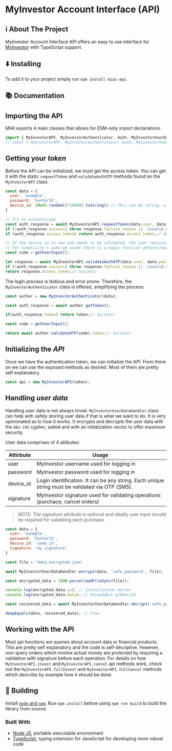 # MyInvestor Account Interface (API)

<h2 id="about-the-project">ℹ️ About The Project</h2>

MyInvestor Account Interface API offers an easy to use interface for [MyInvestor](https://myinvestor.es/) with TypeScript support.

<h2 id="installing">⬇️ Installing</h2>

To add it to your project simply run `npm install miai-api`.

<h2 id="documentation">📚 Documentation</h2>

## Importing the API

MIAI exports 4 main classes that allows for ESM-only import declarations.

```js
import { MyInvestorAPI, MyInvestorAuthenticator, Auth, MyInvestorUserDataHandler } from 'miai-api';
// const { MyInvestorAPI, MyInvestorAuthenticator, Auth, MyInvestorUserDataHandler } = require('miai-api');// Won't work!
```

## Getting your _token_

Before the API can be initialized, we must get the access token. You can get it with the static `requestToken` and `validateAuthOTP` methods found on the `MyInvestorAPI` class:

```js
const data = {
  user: 'example',
  password: 'hunter32',
  device_id: (Math.random()*10000).toString() // This can be string, will require validaton the first time its used to request a token
}

// Try to authenticate
const auth_response = await MyInvestorAPI.requestToken(data.user, data.password, data.device_id);
if (!auth_response.success) throw response.failure_reason || 'invalid user or password'
if (auth_response.access_token) return auth_response.access_token;// device_id is already verified. Success!

// If the device_id is new and needs to be validated, the user receives and SMS with the validation code.
// For simplicity's sake we asume there is a magic function getUserInput()
const code = getUserInput();

let response = await MyInvestorAPI.validateAuthOTP(data.user, data.password, data.device_id, auth_response.opt_request_id, code);
if (!auth_response.success) throw response.failure_reason || 'invalid opt code'
return response.access_token;// Success!
```

The login process is tedious and error prone. Therefore, the `MyInvestorAuthenticator` class is offered, simplifying the process:

```js
const auther = new MyInvestorAuthenticator(data);

const auth_response = await auther.getToken();

if(auth_response.token) return token;// Success!

const code = getUserInput();

return await auther.validateOTP(code).token;// Success!
```

## Initializing the _API_

Once we have the authentication token, we can initialize the API. From there on we can use the exposed methods as desired. Most of them are pretty self explanatory.

```js
const api = new MyInvestorAPI(token);
```
## Handling _user data_

Handling user data is not always trivial. `MyInvestorUserDataHandler` class can help with safely storing user data if that is what we want to do. It is very opinionated as to how it works. It encrypts and decrypts the user data with the `AES-192` cypher, salted and with an initialization vector to offer maximum security.

User data comprises of 4 attibutes:

| Attirbute |                                              Usage                                              |
|-----------|-------------------------------------------------------------------------------------------------|
| user      | MyInvestor username used for logging in                                                         |
| password  | MyInvestor password used for logging in                                                         |
| device_id | Login identification. It can be any string. Each unique string must be validated via OTP (SMS). |
| signature | MyInvestor signature used for validating operations (purchace, cancel orders)                   |


> NOTE: The *signature* attribute is optional and ideally user input should be required for validating each purchase.

```js
const data = {
  user: 'example',
  password: 'hunter32',
  device_id: 'some_id',
  signature: 'my_signature'
}

const file = 'data.encrypted.json'

await MyInvestorUserDataHandler.encrypt(data, 'safe_password', file);

const encrypted_data = JSON.parse(readFileSync(file));

console.log(encrypted_data.iv); // Intialization Vector
console.log(encrypted_data.data); // Unreadable gibberish

const recovered_data = await MyInvestorUserDataHandler.decrypt('safe_password', file);

deepEquals(data, recovered_data); // true
```



## Working with the API

Most api functions are queries about account data or financial products. This are pretty self explanatory and the code is self-decriptive. However, non-query orders which involve actual money are protected by requiring a validation with signature before each operation. For details on how `MyInvestorAPI.ìnvest` and `MyInvestorAPI.cancel` api methods work, check out the `MyInvestorAPI.fullInvest` and `MyInvestorAPI.fullCancel` methods which describe by example how it should be done.

<h2 id="build">🔨 Building </h2>

Install [`node` and `npm`](https://nodejs.org/en/download/). Run `npm install` before using `npm run build` to build the library from source.

### Built With

* [Node JS](https://nodejs.org), portable executable environment
* [TypeScript](https://www.typescriptlang.org/), typing extension for JavaScript for developing more robust code